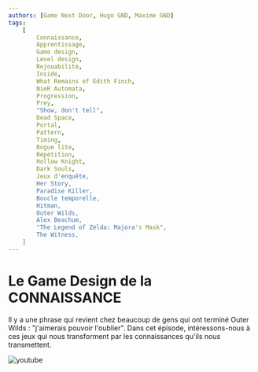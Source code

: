 ```yaml
---
authors: [Game Next Door, Hugo GND, Maxime GND]
tags:
    [
        Connaissance,
        Apprentissage,
        Game design,
        Level design,
        Rejouabilité,
        Inside,
        What Remains of Edith Finch,
        NieR Automata,
        Progression,
        Prey,
        "Show, don't tell",
        Dead Space,
        Portal,
        Pattern,
        Timing,
        Rogue lite,
        Répétition,
        Hollow Knight,
        Dark Souls,
        Jeux d'enquête,
        Her Story,
        Paradise Killer,
        Boucle temporelle,
        Hitman,
        Outer Wilds,
        Alex Beachum,
        "The Legend of Zelda: Majora's Mask",
        The Witness,
    ]
---
```


# Le Game Design de la CONNAISSANCE

Il y a une phrase qui revient chez beaucoup de gens qui ont terminé Outer Wilds : "j'aimerais pouvoir l'oublier". Dans cet épisode, intéressons-nous à ces jeux qui nous transforment par les connaissances qu'ils nous transmettent.

![youtube](https://www.youtube.com/watch?v=tG3xNHzsSYI)
